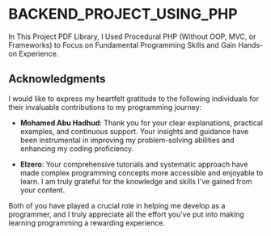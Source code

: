 # BACKEND_PROJECT_USING_PHP
In This Project PDF Library, I Used Procedural PHP (Without OOP, MVC, or Frameworks) to Focus on Fundamental Programming Skills and Gain Hands-on Experience.


## Acknowledgments

I would like to express my heartfelt gratitude to the following individuals for their invaluable contributions to my programming journey:

- **Mohamed Abu Hadhud**: Thank you for your clear explanations, practical examples, and continuous support. Your insights and guidance have been instrumental in improving my problem-solving abilities and enhancing my coding proficiency.
  
- **Elzero**: Your comprehensive tutorials and systematic approach have made complex programming concepts more accessible and enjoyable to learn. I am truly grateful for the knowledge and skills I've gained from your content.

Both of you have played a crucial role in helping me develop as a programmer, and I truly appreciate all the effort you’ve put into making learning programming a rewarding experience.
